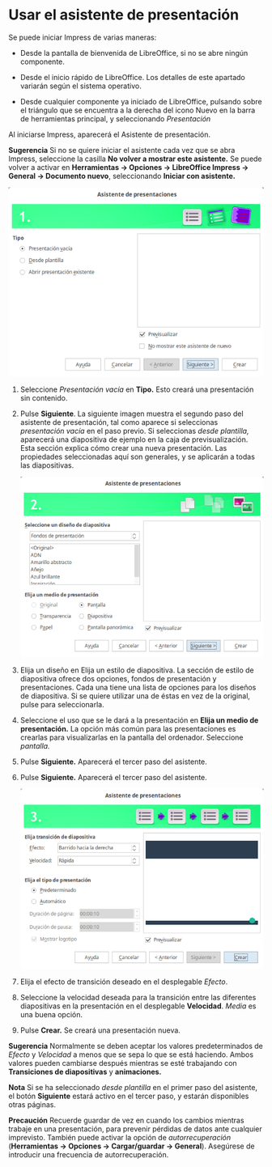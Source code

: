 
# Usar el asistente de presentación

Se puede iniciar Impress de varias maneras:


- Desde la pantalla de bienvenida de LibreOffice, si no se abre ningún componente.

- Desde el inicio rápido de LibreOffice. Los detalles de este apartado variarán según el sistema operativo.

- Desde cualquier componente ya iniciado de LibreOffice, pulsando sobre el triángulo que se encuentra a la derecha del icono Nuevo en la barra de herramientas principal, y seleccionando *Presentación*

Al iniciarse Impress, aparecerá el Asistente de presentación.

**Sugerencia** Si no se quiere iniciar el asistente cada vez que se abra Impress, seleccione la casilla **No volver a mostrar este asistente.** Se puede volver a activar en **Herramientas → Opciones → LibreOffice Impress → General → Documento nuevo**, seleccionando **Iniciar con asistente.**

![](https://raw.githubusercontent.com/catedu/libreOffice-la-suite-ofimatica-libre/master/img/Asistente_de_presentaciones_382.png)

1. Seleccione *Presentación vacía* en **Tipo.** Esto creará una presentación sin contenido.

2. Pulse **Siguiente**. La siguiente imagen muestra el segundo paso del asistente de presentación, tal como aparece si seleccionas *presentación vacía* 
en el paso previo. Si seleccionas *desde plantilla,* aparecerá una diapositiva de ejemplo en la caja de previsualización. Esta sección explica cómo crear una nueva presentación. Las propiedades seleccionadas aquí son generales, y se aplicarán a todas las diapositivas.

    ![](https://raw.githubusercontent.com/catedu/libreOffice-la-suite-ofimatica-libre/master/img/Asistente_de_presentaciones_383.png)

3. Elija un diseño en Elija un estilo de diapositiva. La sección de estilo de diapositiva ofrece dos opciones, fondos de presentación y presentaciones. Cada una tiene una lista de opciones para los diseños de diapositiva. Si se quiere utilizar una de éstas en vez de la original, pulse para seleccionarla.

4. Seleccione el uso que se le dará a la presentación en **Elija un medio de presentación.** La opción más común para las presentaciones es crearlas para visualizarlas en la pantalla del ordenador. Seleccione *pantalla.*

5. Pulse **Siguiente.** Aparecerá el tercer paso del asistente.

6. Pulse **Siguiente.** Aparecerá el tercer paso del asistente.

    ![](https://raw.githubusercontent.com/catedu/libreOffice-la-suite-ofimatica-libre/master/img/Asistente_de_presentaciones_384.png)

7. Elija el efecto de transición deseado en el desplegable *Efecto*.

8. Seleccione la velocidad deseada para la transición entre las diferentes diapositivas en la presentación en el desplegable **Velocidad**. *Media* es una buena opción.

9. Pulse **Crear.** Se creará una presentación nueva.

**Sugerencia** Normalmente se deben aceptar los valores predeterminados de *Efecto* y *Velocidad* a menos que se sepa lo que se está haciendo. Ambos valores pueden cambiarse después mientras se esté trabajando con **Transiciones de diapositivas** y **animaciones.**

**Nota** Si se ha seleccionado *desde plantilla* en el primer paso del asistente, el botón **Siguiente** estará activo en el tercer paso, y estarán disponibles otras páginas.

**Precaución** Recuerde guardar de vez en cuando los cambios mientras trabaje en una presentación, para prevenir pérdidas de datos ante cualquier imprevisto. También puede activar la opción de *autorrecuperación* (**Herramientas → Opciones → Cargar/guardar → General**). Asegúrese de introducir una frecuencia de autorrecuperación.



